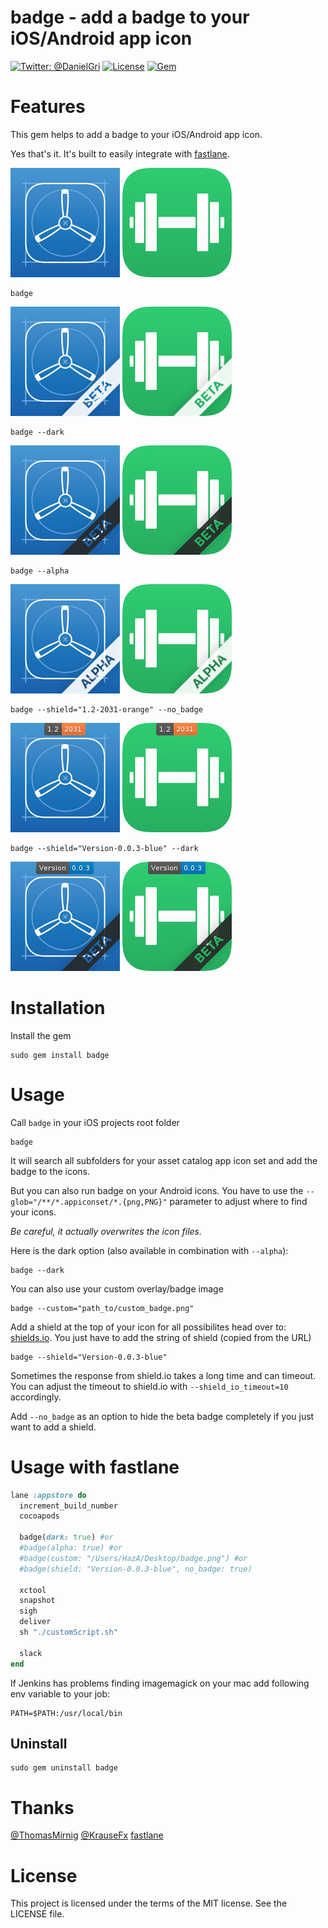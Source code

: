 badge - add a badge to your iOS/Android app icon
============

[![Twitter: @DanielGri](https://img.shields.io/badge/contact-@DanielGri-blue.svg?style=flat)](https://twitter.com/DanielGri)
[![License](http://img.shields.io/badge/license-MIT-green.svg?style=flat)](https://github.com/HazAT/badge/blob/master/LICENSE)
[![Gem](https://img.shields.io/gem/v/badge.svg?style=flat)](http://rubygems.org/gems/badge)

# Features

This gem helps to add a badge to your iOS/Android app icon.

Yes that's it.
It's built to easily integrate with [fastlane](https://github.com/fastlane/fastlane).

![assets/icon175x175.png](assets/icon175x175.png?raw=1) ![assets/icon175x175_fitrack.png](assets/icon175x175_fitrack.png?raw=1)

	badge

![assets/icon175x175_light_badged.png](assets/icon175x175_light_badged.png?raw=1) ![assets/icon175x175_fitrack_light_badged.png](assets/icon175x175_fitrack_light_badged.png?raw=1)

	badge --dark

![assets/icon175x175_dark_badged.png](assets/icon175x175_dark_badged.png?raw=1) ![assets/icon175x175_fitrack_dark_badged.png](assets/icon175x175_fitrack_dark_badged.png?raw=1)

    badge --alpha

![assets/icon175x175_alpha_light_badged.png](assets/icon175x175_alpha_light_badged.png?raw=1) ![assets/icon175x175_fitrack_alpha_light_badged.png](assets/icon175x175_fitrack_alpha_light_badged.png?raw=1)

	badge --shield="1.2-2031-orange" --no_badge

![assets/icon175x175_shield_1.2-2031-orange.png](assets/icon175x175_shield_1.2-2031-orange.png?raw=1) ![assets/icon175x175_fitrack_shield_1.2-2031-orange.png](assets/icon175x175_fitrack_shield_1.2-2031-orange.png?raw=1)

	badge --shield="Version-0.0.3-blue" --dark

![assets/icon175x175_shield_Version-0.0.3-blue.png](assets/icon175x175_shield_Version-0.0.3-blue.png?raw=1) ![assets/icon175x175_fitrack_shield_Version-0.0.3-blue.png](assets/icon175x175_fitrack_shield_Version-0.0.3-blue.png?raw=1)

# Installation

Install the gem

    sudo gem install badge

# Usage

Call ```badge``` in your iOS projects root folder

    badge
    
It will search all subfolders for your asset catalog app icon set and add the badge to the icons. 

But you can also run badge on your Android icons.
You have to use the `--glob="/**/*.appiconset/*.{png,PNG}"` parameter to adjust where to find your icons. 
    
*Be careful, it actually overwrites the icon files.*

Here is the dark option (also available in combination with ```--alpha```):

	badge --dark

You can also use your custom overlay/badge image

    badge --custom="path_to/custom_badge.png"
    
Add a shield at the top of your icon for all possibilites head over to: [shields.io](http://shields.io/). You just have to add the string of shield (copied from the URL)

    badge --shield="Version-0.0.3-blue"
    
Sometimes the response from shield.io takes a long time and can timeout. You can adjust the timeout to shield.io with `--shield_io_timeout=10` accordingly.

Add ```--no_badge``` as an option to hide the beta badge completely if you just want to add a shield. 


# Usage with fastlane

```ruby
lane :appstore do
  increment_build_number
  cocoapods

  badge(dark: true) #or
  #badge(alpha: true) #or
  #badge(custom: "/Users/HazA/Desktop/badge.png") #or
  #badge(shield: "Version-0.0.3-blue", no_badge: true)
    
  xctool
  snapshot
  sigh
  deliver
  sh "./customScript.sh"

  slack
end
```

If Jenkins has problems finding imagemagick on your mac add following env variable to your job:

	PATH=$PATH:/usr/local/bin


## Uninstall

	sudo gem uninstall badge

# Thanks
[@ThomasMirnig](https://twitter.com/ThomasMirnig) [@KrauseFx](https://twitter.com/KrauseFx) [fastlane](https://github.com/fastlane/fastlane)

# License
This project is licensed under the terms of the MIT license. See the LICENSE file.
